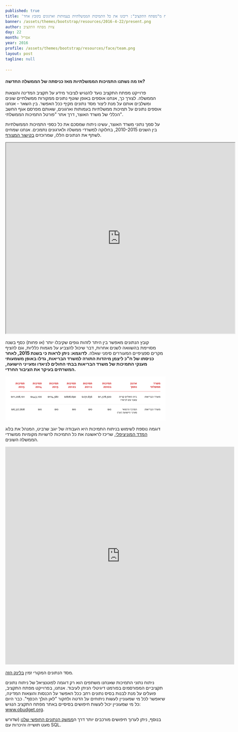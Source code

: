 ```yaml
---
published: true
title: 'מתנה לחג הפסח מ"מפתח התקציב": ריכזנו את כל התמיכות הממשלתיות בעמותות וארגונים בקובץ אחד.'
banner: /assets/themes/bootstrap/resources/2016-4-22/present.png
author: צוות מפתח התקציב
day: 22
month: אפריל
year: 2016
profile: /assets/themes/bootstrap/resources/face/team.png
layout: post
tagline: null

---
```


#### אז מה נשתנו התמיכות הממשלתיות מאז כניסתה של הממשלה החדשה?

פרוייקט מפתח התקציב נועד להנגיש לציבור מידע על תקציב המדינה והוצאות הממשלה. לצורך כך, אנחנו אוספים באופן שוטף נתונים ממקורות ממשלתיים שונים ומשלבים אותם על מנת ליצור מסד נתונים מקיף ככל האפשר. בין השאר - אנחנו אוספים נתונים על תמיכות ממשלתיות בעמותות וארגונים, שאותם מפרסם אגף החשב הכללי של משרד האוצר, דרך אתר "פורטל התמיכות הממשלתי".

על סמך נתוני משרד האוצר, עשינו ניתוח שמסכם את כל כספי התמיכות הממשלתיות בין השנים 2010-2015, בחלוקה למשרדי ממשלה ולארגונים נתמכים. אנחנו שמחים לשתף את הנתונים הללו, שמרוכזים <a href="https://docs.google.com/spreadsheets/d/1st-ZuKrbSV1RzngTCwHFWq8Uq3ErO2i-rDf8rKG4nnE/pubhtml?gid=40048828&single=true" target="_blank">בקישור המצורף</a>.

<iframe src="https://docs.google.com/spreadsheets/d/1st-ZuKrbSV1RzngTCwHFWq8Uq3ErO2i-rDf8rKG4nnE/pubhtml?gid=40048828&amp;single=true&amp;widget=true&amp;headers=false" width="720" height="600"></iframe>

קובץ הנתונים מאפשר בין היתר לזהות גופים שקיבלו יותר (או פחות) כסף בשנה מסויימת בהשוואה לשנים אחרות, דבר שיכול להצביע על מגמות כלליות, וגם להציף מקרים ספציפיים המעוררים סימני שאלה. <b>לדוגמא: ניתן לראות כי בשנת 2015, לאחר כניסתו של ח"כ ליצמן מיהדות התורה למשרד הבריאות, גדלו באופן משמעותי מענקי התמיכות של משרד הבריאות בבתי החולים לניאדו ומעייני הישועה, המשרתים בעיקר את הציבור החרדי.</b>

![](/assets/themes/bootstrap/resources/2016-4-22/table.png)

דוגמה נוספת לשימוש בניתוח התמיכות היא העבודה של יוגב שרביט, המנהל את בלוג <a href="https://muni-index.co.il/" target="_blank">המדד המוניציפלי</a>, שריכז לראשונה את כל התמיכות לרשויות מקומיות ממשרדי הממשלה השונים.

<iframe class="facebookIframe" src="https://www.facebook.com/plugins/post.php?href=https%3A%2F%2Fwww.facebook.com%2FMunindex%2Fposts%2F2179213718885060&width=500" width="720" height="685" style="border:none;overflow:hidden" scrolling="no" frameborder="0" allowTransparency="true"></iframe>

מסד הנתונים המקורי זמין <a target="_blank" href="http://data.obudget.org/login?next=http%3A%2F%2Fdata.obudget.org%2Fqueries%2F450">בלינק הזה</a>.

ניתוח נתוני התמיכות שאנחנו משתפים הוא רק דוגמה לפוטנציאל של ניתוח נתונים תקציביים המפורסמים בפורמט דיגיטלי הניתן לעיבוד. אנחנו, בפרוייקט מפתח התקציב, פועלים על מנת לבנות בסיס נתונים רחב ככל האפשר על הכנסות והוצאות המדינה, שיאפשר לכל מי שמעוניין לעשות ניתוחים על הדטה ולחקור "לאן הולך הכסף". כבר היום כל מי שמעוניין יכול לעשות חיפושים בסיסיים באתר מפתח התקציב הנגיש: <a href="http://www.obudget.org/#main//2016/en" target="_blank">www.obudget.org</a>.

בנוסף, ניתן לערוך חיפושים מורכבים יותר דרך ה<a target="_blank" href="http://data.obudget.org/login?next=http%3A%2F%2Fdata.obudget.org%2F">ממשק הנתונים החופשי שלנו</a> (שדורש מעט תושייה והיכרות עם SQL.
